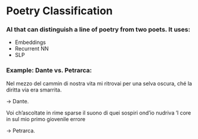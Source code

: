 # Poetry Classification

### AI that can distinguish a line of poetry from two poets. It uses:
* Embeddings
* Recurrent NN
* SLP

### Example: Dante vs. Petrarca:
Nel mezzo del cammin di nostra vita
mi ritrovai per una selva oscura,
ché la diritta via era smarrita.

-> Dante.

Voi ch’ascoltate in rime sparse il suono
di quei sospiri ond’io nudriva ’l core
in sul mio primo giovenile errore

-> Petrarca.
